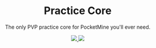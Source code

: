 <p align="center">
 <h1 align="center">Practice Core</h2>
 <p align="center">The only PVP practice core for PocketMine you'll ever need.</p>
</p>

<p align="center">
    <a href="https://ponjo.club/discord">
      <img src="https://img.shields.io/badge/Discord-Join%20for%20support!-blue?style=for-the-badge&logo=discord&logoColor=white"/>
    </a>
    <a href="https://eerie.codes">
      <img src="https://img.shields.io/badge/Supports%20-PocketMine%20API%20v3.0v16.0+-gray.svg?colorA=61c265&colorB=4CAF50&style=for-the-badge&logo=node.js&logoColor=white"/>
    </a>
 </p>
